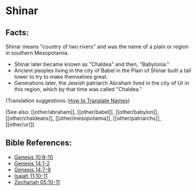 # Shinar #

## Facts: ##

Shinar means "country of two rivers" and was the name of a plain or region in southern Mesopotamia.

* Shinar later became known as "Chaldea" and then, "Babylonia."
* Ancient peoples living in the city of Babel in the Plain of Shinar built a tall tower to try to make themselves great.
* Generations later, the Jewish patriarch Abraham lived in the city of Ur in this region, which by that time was called "Chaldea."

(Translation suggestions: [How to Translate Names](en/ta-vol1/translate/man/translate-names))

(See also: [[other/abraham]], [[other/babel]], [[other/babylon]], [[other/chaldeans]], [[other/mesopotamia]], [[other/patriarchs]], [[other/ur]])

## Bible References: ##

* [Genesis 10:8-10](en/tn/gen/help/10/08)
* [Genesis 14:1-2](en/tn/gen/help/14/01)
* [Genesis 14:7-9](en/tn/gen/help/14/07)
* [Isaiah 11:10-11](en/tn/isa/help/11/10)
* [Zechariah 05:10-11](en/tn/zec/help/05/10)